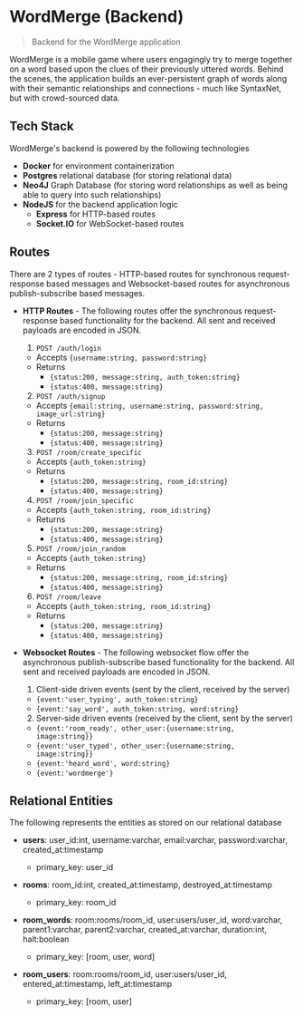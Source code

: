 # WordMerge (Backend)
> Backend for the WordMerge application

WordMerge is a mobile game where users engagingly try to merge together on a word based upon the clues of their previously uttered words. Behind the scenes, the application builds an ever-persistent graph of words along with their semantic relationships and connections - much like SyntaxNet, but with crowd-sourced data.

## Tech Stack
WordMerge's backend is powered by the following technologies
* **Docker** for environment containerization
* **Postgres** relational database (for storing relational data)
* **Neo4J** Graph Database (for storing word relationships as well as being able to query into such relationships)
* **NodeJS** for the backend application logic
  * **Express** for HTTP-based routes
  * **Socket.IO** for WebSocket-based routes
  
## Routes
There are 2 types of routes - HTTP-based routes for synchronous request-response based messages and Websocket-based routes for asynchronous publish-subscribe based messages.

* **HTTP Routes** - 
  The following routes offer the synchronous request-response based functionality for the backend. All sent and received payloads are encoded in JSON.
  
  1. `POST /auth/login`
    * Accepts `{username:string, password:string}`
    * Returns 
      * `{status:200, message:string, auth_token:string}`
      * `{status:400, message:string}`

  2. `POST /auth/signup`
    * Accepts `{email:string, username:string, password:string, image_url:string}`
    * Returns
      * `{status:200, message:string}`
      * `{status:400, message:string}`

  3. `POST /room/create_specific`
    * Accepts `{auth_token:string}`
    * Returns 
      * `{status:200, message:string, room_id:string}`
      * `{status:400, message:string}`

  4. `POST /room/join_specific`
    * Accepts `{auth_token:string, room_id:string}`
    * Returns
      * `{status:200, message:string}`
      * `{status:400, message:string}`
  
  5. `POST /room/join_random`
    * Accepts `{auth_token:string}`
    * Returns
      * `{status:200, message:string, room_id:string}`
      * `{status:400, message:string}`
  
  6. `POST /room/leave`
    * Accepts `{auth_token:string, room_id:string}`
    * Returns
      * `{status:200, message:string}`
      * `{status:400, message:string}`

* **Websocket Routes** - 
  The following websocket flow offer the asynchronous publish-subscribe based functionality for the backend. All sent and received payloads are encoded in JSON.
  
  1. Client-side driven events (sent by the client, received by the server)
    * `{event:'user_typing', auth_token:string}`
    * `{event:'say_word', auth_token:string, word:string}`
  
  2. Server-side driven events (received by the client, sent by the server)
    * `{event:'room_ready', other_user:{username:string, image:string}}`
    * `{event:'user_typed', other_user:{username:string, image:string}}`
    * `{event:'heard_word', word:string}`
    * `{event:'wordmerge'}`
    
## Relational Entities
The following represents the entities as stored on our relational database

  * **users**: user_id:int, username:varchar, email:varchar, password:varchar, created_at:timestamp
    * primary_key: user_id
    
  * **rooms**: room_id:int, created_at:timestamp, destroyed_at:timestamp
    * primary_key: room_id
    
  * **room_words**: room:rooms/room_id, user:users/user_id, word:varchar, parent1:varchar, parent2:varchar, created_at:varchar, duration:int, halt:boolean
    * primary_key: [room, user, word]
    
  * **room_users**: room:rooms/room_id, user:users/user_id, entered_at:timestamp, left_at:timestamp
    * primary_key: [room, user]
